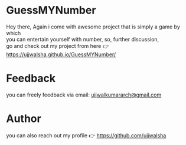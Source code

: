 # GuessMYNumber
Hey there, Again i come with awesome project that is simply a game by which <br> you can entertain yourself with number, so, further discussion, <br> go and check out my project from here 👉https://ujjwalsha.github.io/GuessMYNumber/

# Feedback
you can freely feedback via email: ujjwalkumararch@gmail.com

# Author
you can also reach out my profile 👉 https://github.com/ujjwalsha
